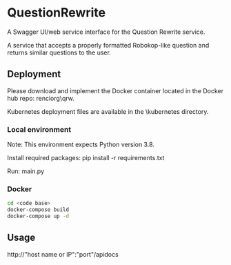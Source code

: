 # QuestionRewrite

A Swagger UI/web service interface for the Question Rewrite service.

A service that accepts a properly formatted Robokop-like question and returns similar questions to the user.

## Deployment

Please download and implement the Docker container located in the Docker hub repo: renciorg\qrw. 

Kubernetes deployment files are available in the \kubernetes directory.

### Local environment

Note: This environment expects Python version 3.8.

Install required packages: pip install -r requirements.txt

Run: main.py

### Docker

```bash
cd <code base>
docker-compose build
docker-compose up -d
```
## Usage

http://"host name or IP":"port"/apidocs
